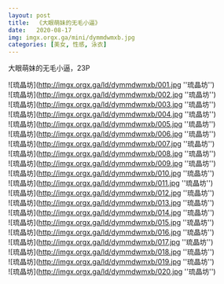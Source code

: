 ```yaml
---
layout: post
title:  《大眼萌妹的无毛小逼》
date:   2020-08-17
img: imgx.orgx.ga/mini/dymmdwmxb.jpg
categories: [美女, 性感, 泳衣]
---
```


大眼萌妹的无毛小逼，23P

![琉晶坊](http://imgx.orgx.ga/ld/dymmdwmxb/001.jpg ''琉晶坊'') <br>
![琉晶坊](http://imgx.orgx.ga/ld/dymmdwmxb/002.jpg ''琉晶坊'') <br>
![琉晶坊](http://imgx.orgx.ga/ld/dymmdwmxb/003.jpg ''琉晶坊'') <br>
![琉晶坊](http://imgx.orgx.ga/ld/dymmdwmxb/004.jpg ''琉晶坊'') <br>
![琉晶坊](http://imgx.orgx.ga/ld/dymmdwmxb/005.jpg ''琉晶坊'') <br>
![琉晶坊](http://imgx.orgx.ga/ld/dymmdwmxb/006.jpg ''琉晶坊'') <br>
![琉晶坊](http://imgx.orgx.ga/ld/dymmdwmxb/007.jpg ''琉晶坊'') <br>
![琉晶坊](http://imgx.orgx.ga/ld/dymmdwmxb/008.jpg ''琉晶坊'') <br>
![琉晶坊](http://imgx.orgx.ga/ld/dymmdwmxb/009.jpg ''琉晶坊'') <br>
![琉晶坊](http://imgx.orgx.ga/ld/dymmdwmxb/010.jpg ''琉晶坊'') <br>
![琉晶坊](http://imgx.orgx.ga/ld/dymmdwmxb/011.jpg ''琉晶坊'') <br>
![琉晶坊](http://imgx.orgx.ga/ld/dymmdwmxb/012.jpg ''琉晶坊'') <br>
![琉晶坊](http://imgx.orgx.ga/ld/dymmdwmxb/013.jpg ''琉晶坊'') <br>
![琉晶坊](http://imgx.orgx.ga/ld/dymmdwmxb/014.jpg ''琉晶坊'') <br>
![琉晶坊](http://imgx.orgx.ga/ld/dymmdwmxb/015.jpg ''琉晶坊'') <br>
![琉晶坊](http://imgx.orgx.ga/ld/dymmdwmxb/016.jpg ''琉晶坊'') <br>
![琉晶坊](http://imgx.orgx.ga/ld/dymmdwmxb/017.jpg ''琉晶坊'') <br>
![琉晶坊](http://imgx.orgx.ga/ld/dymmdwmxb/018.jpg ''琉晶坊'') <br>
![琉晶坊](http://imgx.orgx.ga/ld/dymmdwmxb/019.jpg ''琉晶坊'') <br>
![琉晶坊](http://imgx.orgx.ga/ld/dymmdwmxb/020.jpg ''琉晶坊'') <br>
